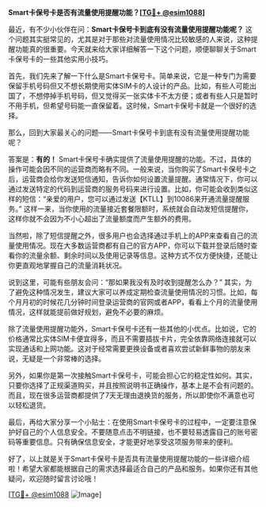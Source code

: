 **Smart卡保号卡是否有流量使用提醒功能？[[TG💪+ @esim1088](https://t.me/s/esim1088)]**

最近，有不少小伙伴在问：**Smart卡保号卡到底有没有流量使用提醒功能呢？** 这个问题其实挺常见的，尤其是对于那些对流量使用情况比较敏感的人来说，这种提醒功能真的很重要。今天就来给大家详细解答一下这个问题，顺便聊聊关于Smart卡保号卡的一些其他实用小技巧。

首先，我们先来了解一下什么是Smart卡保号卡。简单来说，它是一种专门为需要保留手机号码但又不想长期使用实体SIM卡的人设计的产品。比如，有些人可能出国了，不想停掉手机号码，但又觉得买一张实体卡不太方便；或者有些人只是暂时不用手机，但希望号码能一直保留着。这时候，Smart卡保号卡就是一个很好的选择。

那么，回到大家最关心的问题——Smart卡保号卡到底有没有流量使用提醒功能呢？

答案是：**有的！** Smart卡保号卡确实提供了流量使用提醒的功能。不过，具体的操作可能会因不同的运营商而略有不同。一般来说，当你购买了Smart卡保号卡之后，运营商会给你发送短信通知，告诉你如何设置流量提醒。通常情况下，你可以通过发送特定的代码到运营商的服务号码来进行设置。比如，你可能会收到类似这样的短信：“亲爱的用户，您可以通过发送【KTLL】到10086来开通流量提醒服务。” 这样一来，当你使用的流量接近套餐限额时，系统就会自动发短信提醒你，这样你就不会因为不小心超出了流量额度而产生额外的费用。

当然啦，除了短信提醒之外，很多用户也会选择通过手机上的APP来查看自己的流量使用情况。现在大多数运营商都有自己的官方APP，你可以下载并登录后随时查看你的流量余额、剩余时间以及使用记录等信息。这种方式不仅方便快捷，还能让你更直观地掌握自己的流量消耗状况。

说到这里，可能有些朋友会问：“那如果我没有及时收到提醒怎么办？” 其实，为了避免这种情况发生，建议大家可以养成定期检查流量使用情况的习惯。比如，每个月月初的时候花几分钟时间登录运营商的官网或者APP，看看上个月的流量使用情况，这样就能提前做好规划，避免不必要的麻烦。

除了流量使用提醒功能外，Smart卡保号卡还有一些其他的小优点。比如说，它的价格通常比实体SIM卡便宜得多，而且不需要插拔卡片，完全依靠网络连接就可以实现通话和上网功能。这对于经常需要更换设备或者喜欢尝试新鲜事物的朋友来说，无疑是一个非常棒的选择。

另外，如果你是第一次接触Smart卡保号卡，可能会担心它的稳定性如何。其实，只要你选择了正规渠道购买，并且按照说明书正确操作，基本上是不会有问题的。而且，现在很多运营商都提供了7天无理由退换货的服务，所以即使你不满意也可以轻松退货。

最后，再给大家分享一个小贴士：在使用Smart卡保号卡的过程中，一定要注意保护好自己的个人信息安全。不要随意点击不明链接，也不要轻易透露自己的账号密码等重要信息。只有确保信息安全，才能更好地享受这项服务带来的便利。

好了，以上就是关于Smart卡保号卡是否具有流量使用提醒功能的一些详细介绍啦！希望大家都能根据自己的需求选择最适合自己的产品和服务。如果你还有其他疑问，欢迎随时留言讨论哦！

[[TG💪+ @esim1088](https://t.me/s/esim1088) ![Image](https://i.postimg.cc/4NQfJmqS/Snipaste-2025-05-13-00-14-12.png)]